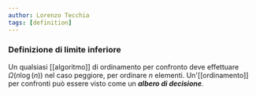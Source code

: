 ```yaml
---
author: Lorenzo Tecchia
tags: [definition]
---
```


### Definizione di limite inferiore
Un qualsiasi [[algoritmo]] di ordinamento per confronto deve effettuare $\Omega(n\log(n))$ nel caso peggiore, per ordinare $n$ elementi.
Un'[[ordinamento]] per confronti può essere visto come un **_albero di decisione_**.
<!--ID: 1715263181587-->
